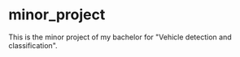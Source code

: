# minor_project
This is the minor project of my bachelor for "Vehicle detection and classification".
